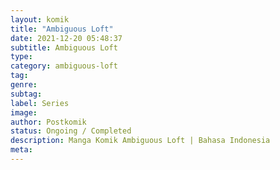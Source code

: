 ```yaml
---
layout: komik
title: "Ambiguous Loft"
date: 2021-12-20 05:48:37
subtitle: Ambiguous Loft
type: 
category: ambiguous-loft
tag: 
genre: 
subtag: 
label: Series
image: 
author: Postkomik
status: Ongoing / Completed
description: Manga Komik Ambiguous Loft | Bahasa Indonesia
meta: 
---
```

